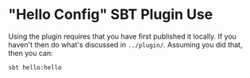 # "Hello Config" SBT Plugin Use #

Using the plugin requires that you have first published it locally.  If you
haven't then do what's discussed in `../plugin/`.  Assuming you did that, then
you can:

    sbt hello:hello
